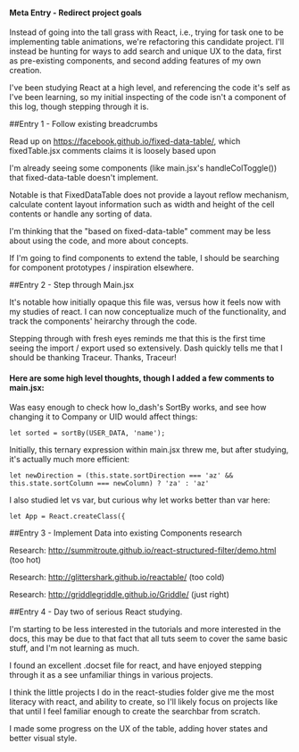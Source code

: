 #### Meta Entry - Redirect project goals

Instead of going into the tall grass with React, i.e., trying for task one to
be implementing table animations, we're refactoring this candidate project. I'll instead be hunting for ways to add search and unique UX to the data, first as pre-existing components, and second adding features of my own creation.

I've been studying React at a high level, and referencing the code it's self as I've been learning, so my initial inspecting of the code isn't a component of this log, though stepping through it is.

##Entry 1 - Follow existing breadcrumbs

Read up on https://facebook.github.io/fixed-data-table/, which fixedTable.jsx comments claims it is loosely based upon

I'm already seeing some components (like main.jsx's handleColToggle()) that fixed-data-table doesn't implement.

Notable is that FixedDataTable does not provide a layout reflow mechanism, calculate content layout information such as width and height of the cell contents or handle any sorting of data.

I'm thinking that the "based on fixed-data-table" comment may be less about using the code, and more about concepts.

If I'm going to find components to extend the table, I should be searching for component prototypes / inspiration elsewhere.

##Entry 2 - Step through Main.jsx

It's notable how initially opaque this file was, versus how it feels now with my studies of react. I can now conceptualize much of the functionality, and track the components' heirarchy through the code.

Stepping through with fresh eyes reminds me that this is the first time seeing the import / export used so extensively. Dash quickly tells me that I should be thanking Traceur. Thanks, Traceur!

#### Here are some high level thoughts, though I added a few comments to main.jsx:

Was easy enough to check how lo_dash's SortBy works, and see how changing it to Company or UID would affect things:

    let sorted = sortBy(USER_DATA, 'name');

Initially, this ternary expression within main.jsx threw me, but after studying, it's actually much more efficient:

    let newDirection = (this.state.sortDirection === 'az' && this.state.sortColumn === newColumn) ? 'za' : 'az'

I also studied let vs var, but curious why let works better than var here:

    let App = React.createClass({


##Entry 3 - Implement Data into existing Components research

Research: http://summitroute.github.io/react-structured-filter/demo.html (too hot)

Research: http://glittershark.github.io/reactable/ (too cold)

Research: http://griddlegriddle.github.io/Griddle/ (just right)

##Entry 4 - Day two of serious React studying.

I'm starting to be less interested in the tutorials and more interested in the docs, this may be due to that fact that all tuts seem to cover the same basic stuff, and I'm not learning as much.

I found an excellent .docset file for react, and have enjoyed stepping through it as a see unfamiliar things in various projects.

I think the little projects I do in the react-studies folder give me the most literacy with react, and ability to create, so I'll likely focus on projects like that until I feel familiar enough to create the searchbar from scratch. 

I made some progress on the UX of the table, adding hover states and better visual style. 